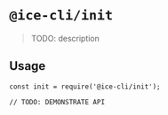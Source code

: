 # `@ice-cli/init`

> TODO: description

## Usage

```
const init = require('@ice-cli/init');

// TODO: DEMONSTRATE API
```
